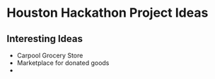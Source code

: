 # Houston Hackathon Project Ideas

## Interesting Ideas

- Carpool Grocery Store
- Marketplace for donated goods 
-
